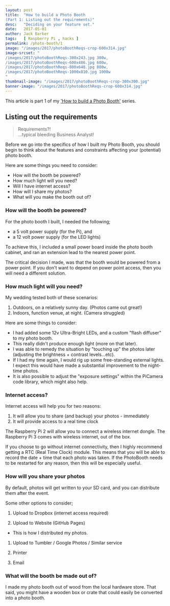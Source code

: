 ```yaml
---
layout: post
title:  "How to build a Photo Booth
(Part 1: Listing out the requirements)"
desc:   "Deciding on your feature set."
date:   2017-05-01
author: Jack Barker
tags:   [ Raspberry Pi , hacks ]
permalink: /photo-booth/1
image: "/images/2017/photoBoothReqs-crop-600x314.jpg"
image-srcset: "
/images/2017/photoBoothReqs-300x243.jpg 300w,
/images/2017/photoBoothReqs-600x486.jpg 600w,
/images/2017/photoBoothReqs-800x648.jpg 800w,
/images/2017/photoBoothReqs-1000x810.jpg 1000w
"
thumbnail-image: "/images/2017/photoBoothReqs-crop-300x300.jpg"
banner-image: "/images/2017/photoBoothReqs-crop-600x314.jpg"
---
```


This article is part 1 of my ['How to build a Photo Booth'][howtophotobooth] series.

## Listing out the requirements

> Requirements?!
> <br/> ...typical bleeding Business Analyst!


Before we go into the specifics of how I built my Photo Booth, you should begin to think about the features and constraints affecting your (potential) photo booth.

Here are some things you need to consider:
 - How will the booth be powered?
 - How much light will you need?
 - Will I have internet access?
 - How will I share my photos?
 - What will you make the booth out of?

### How will the booth be powered?
For the photo booth I built, I needed the following;
 - a 5 volt power supply (for the Pi), and
 - a 12 volt power supply (for the LED lights)

To achieve this, I included a small power board inside the photo booth cabinet, and ran an extension lead to the nearest power point.

The critical decision I made, was that the booth would be powered from a power point. If you don't want to depend on power point access, then you will need a different solution.


### How much light will you need?
My wedding tested both of these scenarios:
1. Outdoors, on a relatively sunny day. (Photos came out great!)
1. Indoors, function venue, at night.  (Camera struggled)

Here are some things to consider:
 - I had added some 12v Ultra-Bright LEDs, and a custom "flash diffuser" to my photo booth. 
 - This really didn't produce enough light (more on that later).
 - I was able to remedy the situation by "touching up" the photos later (adjusting the brightness + contrast levels...etc).
 - If I had my time again, I would rig up some free-standing external lights. I expect this would have made a substantial improvement to the night-time photos.
 - It is also possible to adjust the "exposure settings" within the PiCamera code library, which might also help.

### Internet access?
Internet access will help you for two reasons:
1. It will allow you to share (and backup) your photos - immediately
1. It will provide access to a real time clock

The Raspberry Pi 2 will allow you to connect a wireless internet dongle.
The Raspberry Pi 3 comes with wireless internet, out of the box.

If you choose to go without internet connectivity, then I highly recommend getting a RTC (Real Time Clock) module.
This means that you will be able to record the date + time that each photo was taken.
If the PhotoBooth needs to be restarted for any reason, then this will be especially useful.

### How will you share your photos
By default, photos will get written to your SD card, and you can distribute them after the event.

Some other options to consider;

1. Upload to Dropbox (internet access required)

1. Upload to Website (GitHub Pages)
  - This is how I distributed my photos.

1. Upload to Tumbler / Google Photos / Similar service

1. Printer

1. Email

### What will the booth be made out of?
I made my photo booth out of wood from the local hardware store.
That said, you might have a wooden box or crate that could easily be converted into a photo booth.

[howtophotobooth]: /photo-booth "How to build a Photo Booth"
